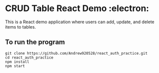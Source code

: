 # CRUD Table React Demo :electron:
This is a React demo application where users can add, update, and delete items to tables.
## To run the program 
```
git clone https://github.com/Andrew920528/react_auth_practice.git
cd react_auth_practice
npm install
npm start
```
